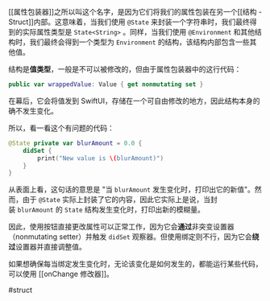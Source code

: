 [[属性包装器]]之所以叫这个名字，是因为它们将我们的属性包装在另一个[[结构 - Struct]]内部。这意味着，当我们使用 `@State` 来封装一个字符串时，我们最终得到的实际属性类型是 `State<String>` 。同样，当我们使用 `@Environment` 和其他结构时，我们最终会得到一个类型为 `Environment` 的结构，该结构内部包含一些其他值。

结构是**值类型**，一般是不可以被修改的，但由于属性包装器中的这行代码：

```swift
public var wrappedValue: Value { get nonmutating set }
```

在幕后，它会将值发到 SwiftUI，存储在一个可自由修改的地方，因此结构本身的确不发生变化。

所以，看一看这个有问题的代码：

```swift
@State private var blurAmount = 0.0 {
    didSet {
        print("New value is \(blurAmount)")
    }
}
```

从表面上看，这句话的意思是 "当 `blurAmount` 发生变化时，打印出它的新值"。然而，由于 `@State` 实际上封装了它的内容，因此它实际上是说，当封装 `blurAmount` 的 `State` 结构发生变化时，打印出新的模糊量。

因此，使用按钮直接更改属性可以正常工作，因为它会**通过**非突变设置器（nonmutating setter）并触发 `didSet` 观察器。但使用绑定则不行，因为它会**绕过**设置器并直接调整值。

如果想确保每当绑定发生变化时，无论该变化是如何发生的，都能运行某些代码，可以使用 [[onChange 修改器]]。

#struct 